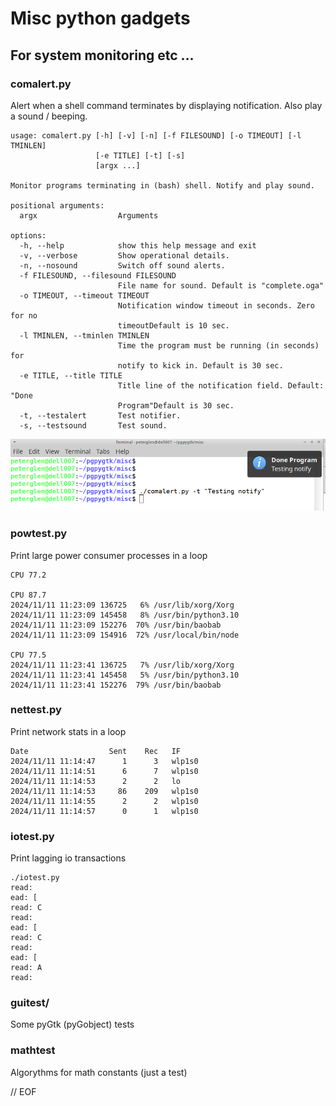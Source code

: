# Misc python gadgets

## For system monitoring etc ...

### comalert.py

 Alert when a shell command terminates by displaying notification. Also play
 a sound / beeping.

    usage: comalert.py [-h] [-v] [-n] [-f FILESOUND] [-o TIMEOUT] [-l TMINLEN]
                       [-e TITLE] [-t] [-s]
                       [argx ...]

    Monitor programs terminating in (bash) shell. Notify and play sound.

    positional arguments:
      argx                  Arguments

    options:
      -h, --help            show this help message and exit
      -v, --verbose         Show operational details.
      -n, --nosound         Switch off sound alerts.
      -f FILESOUND, --filesound FILESOUND
                            File name for sound. Default is "complete.oga"
      -o TIMEOUT, --timeout TIMEOUT
                            Notification window timeout in seconds. Zero for no
                            timeoutDefault is 10 sec.
      -l TMINLEN, --tminlen TMINLEN
                            Time the program must be running (in seconds) for
                            notify to kick in. Default is 30 sec.
      -e TITLE, --title TITLE
                            Title line of the notification field. Default: "Done
                            Program"Default is 30 sec.
      -t, --testalert       Test notifier.
      -s, --testsound       Test sound.

![Notify Screen Shot](screen.png)

### powtest.py

 Print large power consumer processes in a loop

    CPU 77.2

    CPU 87.7
    2024/11/11 11:23:09 136725   6% /usr/lib/xorg/Xorg
    2024/11/11 11:23:09 145458   8% /usr/bin/python3.10
    2024/11/11 11:23:09 152276  70% /usr/bin/baobab
    2024/11/11 11:23:09 154916  72% /usr/local/bin/node

    CPU 77.5
    2024/11/11 11:23:41 136725   7% /usr/lib/xorg/Xorg
    2024/11/11 11:23:41 145458   5% /usr/bin/python3.10
    2024/11/11 11:23:41 152276  79% /usr/bin/baobab

### nettest.py

 Print network stats in a loop

    Date                  Sent    Rec   IF
    2024/11/11 11:14:47      1      3   wlp1s0
    2024/11/11 11:14:51      6      7   wlp1s0
    2024/11/11 11:14:53      2      2   lo
    2024/11/11 11:14:53     86    209   wlp1s0
    2024/11/11 11:14:55      2      2   wlp1s0
    2024/11/11 11:14:57      0      1   wlp1s0

### iotest.py

  Print lagging io transactions

    ./iotest.py
    read:
    ead: [
    read: C
    read:
    ead: [
    read: C
    read:
    ead: [
    read: A
    read:

### guitest/

  Some pyGtk (pyGobject) tests

### mathtest

  Algorythms for math constants (just a test)

// EOF
